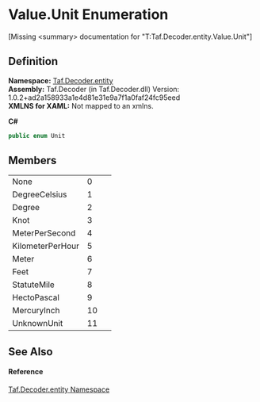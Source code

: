 # Value.Unit Enumeration


\[Missing &lt;summary&gt; documentation for "T:Taf.Decoder.entity.Value.Unit"\]



## Definition
**Namespace:** <a href="N_Taf_Decoder_entity.md">Taf.Decoder.entity</a>  
**Assembly:** Taf.Decoder (in Taf.Decoder.dll) Version: 1.0.2+ad2a158933a1e4d81e31e9a7f1a0faf24fc95eed  
**XMLNS for XAML:** Not mapped to an xmlns.

**C#**
``` C#
public enum Unit
```



## Members
<table>
<tr>
<td>None</td>
<td>0</td>
<td> </td></tr>
<tr>
<td>DegreeCelsius</td>
<td>1</td>
<td> </td></tr>
<tr>
<td>Degree</td>
<td>2</td>
<td> </td></tr>
<tr>
<td>Knot</td>
<td>3</td>
<td> </td></tr>
<tr>
<td>MeterPerSecond</td>
<td>4</td>
<td> </td></tr>
<tr>
<td>KilometerPerHour</td>
<td>5</td>
<td> </td></tr>
<tr>
<td>Meter</td>
<td>6</td>
<td> </td></tr>
<tr>
<td>Feet</td>
<td>7</td>
<td> </td></tr>
<tr>
<td>StatuteMile</td>
<td>8</td>
<td> </td></tr>
<tr>
<td>HectoPascal</td>
<td>9</td>
<td> </td></tr>
<tr>
<td>MercuryInch</td>
<td>10</td>
<td> </td></tr>
<tr>
<td>UnknownUnit</td>
<td>11</td>
<td> </td></tr>
</table>

## See Also


#### Reference
<a href="N_Taf_Decoder_entity.md">Taf.Decoder.entity Namespace</a>  
